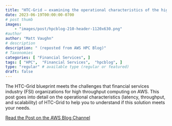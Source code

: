 ```yaml
---
title: "HTC-Grid – examining the operational characteristics of the high throughput compute grid blueprint"
date: 2023-06-19T00:00:00-0700
# post thumb
images:
    - "images/post/hpcblog-210-header-1120x630.png"
#author
author: "Matt Vaughn"
# description
description: " (reposted from AWS HPC Blog)"
# Taxonomies
categories: [ "Financial Services", ]
tags: [ "HPC",  "Financial Services",  "hpcblog", ]
type: "regular" # available type (regular or featured)
draft: false
---
```


The HTC-Grid blueprint meets the challenges that financial services industry (FSI) organizations for high throughput computing on AWS. This post goes into detail on the operational characteristics (latency, throughput, and scalability) of HTC-Grid to help you to understand if this solution meets your needs.

<a href="https://aws.amazon.com/blogs/hpc/operational-characteristics-of-htc-grid/" class="btn btn-primary btn-lg active" role="button" aria-pressed="true" style="margin-top: 8px;">Read the Post on the AWS Blog Channel</a>